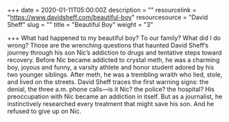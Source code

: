 +++
date = 2020-01-11T05:00:00Z
description = ""
resourcelink = "https://www.davidsheff.com/beautiful-boy"
resourcesource = "David Sheff"
slug = ""
title = "Beautiful Boy"
weight = "3"

+++
What had happened to my beautiful boy? To our family? What did I do wrong? Those are the wrenching questions that haunted David Sheff’s journey through his son Nic’s addiction to drugs and tentative steps toward recovery. Before Nic became addicted to crystal meth, he was a charming boy, joyous and funny, a varsity athlete and honor student adored by his two younger siblings. After meth, he was a trembling wraith who lied, stole, and lived on the streets. David Sheff traces the first warning signs: the denial, the three a.m. phone calls—is it Nic? the police? the hospital? His preoccupation with Nic became an addiction in itself. But as a journalist, he instinctively researched every treatment that might save his son. And he refused to give up on Nic.